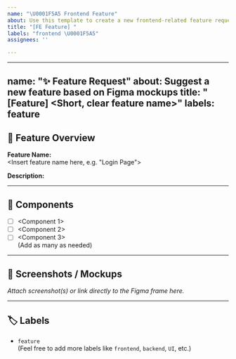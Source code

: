 ```yaml
---
name: "\U0001F5A5️ Frontend Feature"
about: Use this template to create a new frontend-related feature request.
title: "[FE Feature] "
labels: "frontend \U0001F5A5️"
assignees: ''

---
```


---
name: "✨ Feature Request"
about: Suggest a new feature based on Figma mockups
title: "[Feature] <Short, clear feature name>"
labels: feature
---

## 📌 Feature Overview
**Feature Name:**  
<Insert feature name here, e.g. "Login Page">

**Description:**  
<Brief explanation of what this feature does and why it exists>

---

## 🧩 Components
- [ ] <Component 1>  
- [ ] <Component 2>  
- [ ] <Component 3>  
(Add as many as needed)

---

## 📸 Screenshots / Mockups
_Attach screenshot(s) or link directly to the Figma frame here._

---

## 🏷️ Labels
- `feature`  
(Feel free to add more labels like `frontend`, `backend`, `UI`, etc.)
